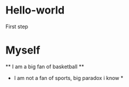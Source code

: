 # Hello-world
First step 
# Myself
** I am a big fan of basketball **
* I am not a fan of sports, big paradox i know *
